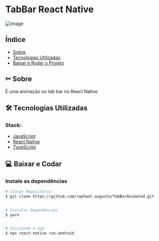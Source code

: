 # TabBar React  Native


![image](https://user-images.githubusercontent.com/66637194/108077471-4e183700-704b-11eb-92a6-463c584aa867.png)



## Índice
- [Sobre](#-sobre)
- [Tecnologias Utilizadas](#-tecnologias-utilizadas)
- [Baixar e Rodar o Projeto](#-Baixar-e-Rodar-o-Projeto)




## ✂ Sobre
É uma animação no tab bar no React Native




## 🛠 Tecnologias Utilizadas

### Stack:

- [JavaScript](https://developer.mozilla.org/pt-BR/docs/Web/JavaScript)
- [React Native](https://reactnative.dev/)
- [TypeScript](https://www.typescriptlang.org/)


## 💻 Baixar e Codar 

### Instale as dependências

```bash
# Clonar Repositório
$ git clone https://github.com/raphael-augusto/TabBarAnimated.git


# Instalar Dependências
$ yarn


# Iniciando o app
$ npx react-native run-android
